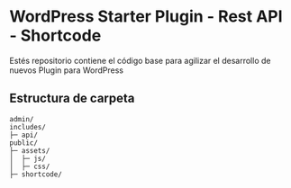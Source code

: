 # WordPress Starter Plugin - Rest API - Shortcode

Estés repositorio contiene el código base para agilizar el desarrollo de nuevos Plugin para WordPress

## Estructura de carpeta

```ASCII
admin/
includes/
├─ api/
public/
├─ assets/
│  ├─ js/
│  ├─ css/
├─ shortcode/
````
